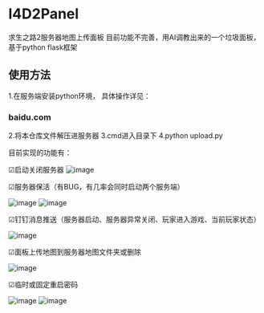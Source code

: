 # l4D2Panel
求生之路2服务器地图上传面板
目前功能不完善，用AI调教出来的一个垃圾面板，基于python flask框架
## 使用方法
1.在服务端安装python环境，
具体操作详见：
### baidu.com
2.将本仓库文件解压进服务器
3.cmd进入目录下
4.python upload.py



目前实现的功能有：

☑启动关闭服务器
![image](https://github.com/user-attachments/assets/8fb6e134-5d0b-4f72-bcfb-5b2f9920bfb9)

☑服务器保活（有BUG，有几率会同时启动两个服务端）

![image](https://github.com/user-attachments/assets/9486b0b8-d7ec-4edd-933f-73bf22e4abcc)
![image](https://github.com/user-attachments/assets/cdcc87c1-7840-4842-a04f-9814a3f9aca7)

☑钉钉消息推送（服务器启动、服务器异常关闭、玩家进入游戏、当前玩家状态）

![image](https://github.com/user-attachments/assets/99e76e2c-9f3a-4af9-824e-cc47272074d1)

☑面板上传地图到服务器地图文件夹或删除

![image](https://github.com/user-attachments/assets/81daae16-18b1-4db7-bd1b-4ab7b173ba75)

☑临时或固定重启密码

![image](https://github.com/user-attachments/assets/81040618-461d-4728-aea0-d51396dabf7d)
![image](https://github.com/user-attachments/assets/7906aabb-d6e7-45e8-98f5-32e49d29eab1)

